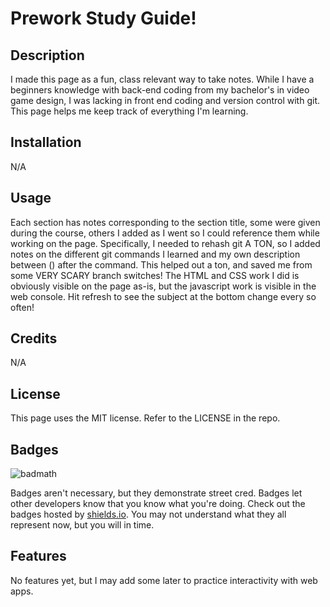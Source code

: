 # Prework Study Guide!

## Description

I made this page as a fun, class relevant way to take notes. While I have a beginners knowledge with back-end coding from my bachelor's in video game design, I was lacking in front end coding and version control with git. This page helps me keep track of everything I'm learning.

## Installation

N/A

## Usage

Each section has notes corresponding to the section title, some were given during the course, others I added as I went so I could reference them while working on the page. Specifically, I needed to rehash git A TON, so I added notes on the different git commands I learned and my own description between () after the command. This helped out a ton, and saved me from some VERY SCARY branch switches! The HTML and CSS work I did is obviously visible on the page as-is, but the javascript work is visible in the web console. Hit refresh to see the subject at the bottom change every so often!

## Credits

N/A

## License

This page uses the MIT license. Refer to the LICENSE in the repo.

## Badges

![badmath](https://img.shields.io/github/languages/top/nielsenjared/badmath)

Badges aren't necessary, but they demonstrate street cred. Badges let other developers know that you know what you're doing. Check out the badges hosted by [shields.io](https://shields.io/). You may not understand what they all represent now, but you will in time.

## Features

No features yet, but I may add some later to practice interactivity with web apps.